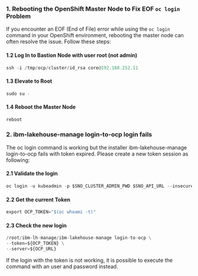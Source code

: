 ### 1. Rebooting the OpenShift Master Node to Fix EOF `oc login` Problem
If you encounter an EOF (End of File) error while using the `oc login` command in your OpenShift environment, rebooting the master node can often resolve the issue. Follow these steps:
#### 1.2 Log In to Bastion Node with user root (not admin)
```py linenums="1"
ssh -i /tmp/ocp/cluster/id_rsa core@192.168.252.11
```
#### 1.3 Elevate to Root
```py linenums="1"
sudo su -
```
#### 1.4 Reboot the Master Node
```py linenums="1"
reboot
```


### 2. ibm-lakehouse-manage login-to-ocp login fails
The oc login command is working but the installer ibm-lakehouse-manage login-to-ocp fails with token expired. Please create a new token session as following:

#### 2.1 Validate the login
```py linenums="1"
oc login -u kubeadmin -p $SNO_CLUSTER_ADMIN_PWD $SNO_API_URL --insecure-skip-tls-verify
```
#### 2.2 Get the current Token
```py linenums="1"
export OCP_TOKEN="$(oc whoami -t)"
```
#### 2.3 Check the new login
```py linenums="1"
/root/ibm-lh-manage/ibm-lakehouse-manage login-to-ocp \
--token=${OCP_TOKEN} \
--server=${OCP_URL}
```
If the login with the token is not working, it is possible to execute the command with an user and password instead.
